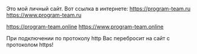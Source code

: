 Это мой личный сайт. Вот ссылка в интернете:
https://program-team.ru
https://www.program-team.ru

https://program-team.online
https://www.program-team.online

При подключении по протоколу http Вас перебросит на сайт с протоколом https!
